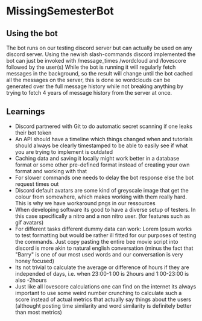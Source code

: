 # MissingSemesterBot

## Using the bot
The bot runs on our testing discord server but can actually be used on any discord server.
Using the newish slash-commands discord implemented the bot can just be invoked with /message_times /wordcloud and /lovescore followed by the user(s)
While the bot is running it will regularly fetch messages in the background, so the result will change until the bot cached all the messages on the server, this is done so wordclouds can be generated over the full message history while not breaking anything by trying to fetch 4 years of message history from the server at once.

## Learnings
* Discord partnered with Git to do automatic secret scanning if one leaks their bot token
* An API should have a timeline which things changed when and tutorials should always be clearly timestamped to be able to easily see if what you are trying to implement is outdated
* Caching data and saving it locally might work better in a database format or some other pre-defined format instead of creating your own format and working with that
* For slower commands one needs to delay the bot response else the bot request times out
* Discord default avatars are some kind of greyscale image that get the colour from somewhere, which makes working with them really hard. This is why we have workaround pngs in our ressources
* When developing software its good to have a diverse setup of testers. In this case specifically a nitro and a non nitro user. (for features such as gif avatars)
* For different tasks different dummy data can work: Lorem Ipsum works to test formatting but would be rather ill fitted for our purposes of testing the commands. Just copy pasting the entire bee movie script into discord is more akin to natural english conversation (minus the fact that "Barry" is one of our most used words and our conversation is very honey focused)
* Its not trivial to calculate the average or difference of hours if they are independed of days, i.e. when 23:00-1:00 is 2hours and 1:00-23:00 is also -2hours
* Just like all lovescore calculations one can find on the internet its always important to use some weird number crunching to calculate such a score instead of actual metrics that actually say things about the users (althought posting time similarity and word similarity is definitely better than most metrics)
